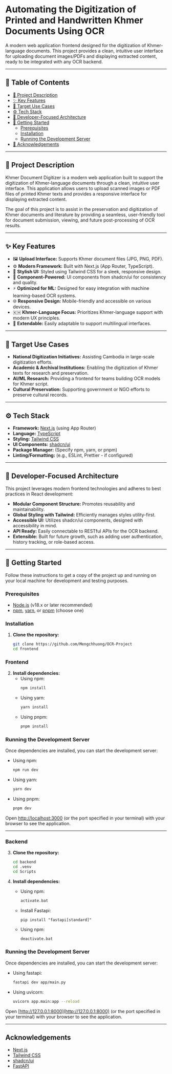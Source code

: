 # Automating the Digitization of Printed and Handwritten Khmer Documents Using OCR

A modern web application frontend designed for the digitization of Khmer-language documents. This project provides a clean, intuitive user interface for uploading document images/PDFs and displaying extracted content, ready to be integrated with any OCR backend.

---

## 📄 Table of Contents

- [📄 Project Description](#project-description)
- [✨ Key Features](#key-features)
- [🎯 Target Use Cases](#-target-use-cases)
- [⚙️ Tech Stack](#️tech-stack)
- [🔧 Developer-Focused Architecture](#developer-focused-architecture)
- [🚀 Getting Started](#-getting-started)
  - [Prerequisites](#prerequisites)
  - [Installation](#installation)
  - [Running the Development Server](#running-the-development-server)
- [📄 Acknowledgements](#Acknowledgements)

---

## 📄 Project Description

Khmer Document Digitizer is a modern web application built to support the digitization of Khmer-language documents through a clean, intuitive user interface. This application allows users to upload scanned images or PDF files of printed Khmer texts and provides a responsive interface for displaying extracted content.

The goal of this project is to assist in the preservation and digitization of Khmer documents and literature by providing a seamless, user-friendly tool for document submission, viewing, and future post-processing of OCR results.

---

## ✨ Key Features

- 🖼 **Upload Interface:** Supports Khmer document files (JPG, PNG, PDF).
- ⚙️ **Modern Framework:** Built with Next.js (App Router, TypeScript).
- 🎨 **Stylish UI:** Styled using Tailwind CSS for a sleek, responsive design.
- 🧩 **Component-Powered:** UI components from shadcn/ui for consistency and quality.
- ⚡ **Optimized for ML:** Designed for easy integration with machine learning-based OCR systems.
- 🌐 **Responsive Design:** Mobile-friendly and accessible on various devices.
- 🇰🇭 **Khmer-Language Focus:** Prioritizes Khmer-language support with modern UX principles.
- 💬 **Extendable:** Easily adaptable to support multilingual interfaces.

---

## 🎯 Target Use Cases

- **National Digitization Initiatives:** Assisting Cambodia in large-scale digitization efforts.
- **Academic & Archival Institutions:** Enabling the digitization of Khmer texts for research and preservation.
- **AI/ML Research:** Providing a frontend for teams building OCR models for Khmer script.
- **Cultural Preservation:** Supporting government or NGO efforts to preserve cultural records.

---

## ⚙️ Tech Stack

- **Framework:** [Next.js](https://nextjs.org/) (using App Router)
- **Language:** [TypeScript](https://www.typescriptlang.org/)
- **Styling:** [Tailwind CSS](https://tailwindcss.com/)
- **UI Components:** [shadcn/ui](https://ui.shadcn.com/)
- **Package Manager:** (Specify npm, yarn, or pnpm)
- **Linting/Formatting:** (e.g., ESLint, Prettier - if configured)

---

## 🔧 Developer-Focused Architecture

This project leverages modern frontend technologies and adheres to best practices in React development:

- **Modular Component Structure:** Promotes reusability and maintainability.
- **Global Styling with Tailwind:** Efficiently manages styles utility-first.
- **Accessible UI:** Utilizes shadcn/ui components, designed with accessibility in mind.
- **API Ready:** Easily connectable to RESTful APIs for the OCR backend.
- **Extensible:** Built for future growth, such as adding user authentication, history tracking, or role-based access.

---

## 🚀 Getting Started

Follow these instructions to get a copy of the project up and running on your local machine for development and testing purposes.

### Prerequisites

- [Node.js](https://nodejs.org/) (v18.x or later recommended)
- [npm](https://www.npmjs.com/), [yarn](https://yarnpkg.com/), or [pnpm](https://pnpm.io/) (choose one)

### Installation

1.  **Clone the repository:**
    ```bash
    git clone https://github.com/Mengchhuong/OCR-Project
    cd frontend
    ```

### Frontend

2.  **Install dependencies:**
    - Using npm:
      ```bash
      npm install
      ```
    - Using yarn:
      ```bash
      yarn install
      ```
    - Using pnpm:
      ```bash
      pnpm install
      ```

### Running the Development Server

Once dependencies are installed, you can start the development server:

- Using npm:
  ```bash
  npm run dev
  ```
- Using yarn:
  ```bash
  yarn dev
  ```
- Using pnpm:
  ```bash
  pnpm dev
  ```

Open [http://localhost:3000](http://localhost:3000) (or the port specified in your terminal) with your browser to see the application.

---

### Backend

3.  **Clone the repository:**

    ```bash
    cd backend
    cd .venv
    cd Scripts
    ```

4.  **Install dependencies:**

    - Using npm:
      ```bash
      activate.bat
      ```
    - Install Fastapi:

      ```
      pip install "fastapi[standard]"
      ```

    - Using npm:
      ```bash
      deactivate.bat
      ```

### Running the Development Server

Once dependencies are installed, you can start the development server:

- Using fastapi:
  ```bash
  fastapi dev app/main.py
  ```
- Using uvicorn:
  ```bash
  uvicorn app.main:app --reload
  ```

Open [http://127.0.0.1:8000](http://127.0.0.1:8000) (or the port specified in your terminal) with your browser to see the application.

---

## Acknowledgements

- [Next.js](https://nextjs.org/)
- [Tailwind CSS](https://tailwindcss.com/)
- [shadcn/ui](https://ui.shadcn.com/)
- [FastAPI](https://fastapi.tiangolo.com/)
